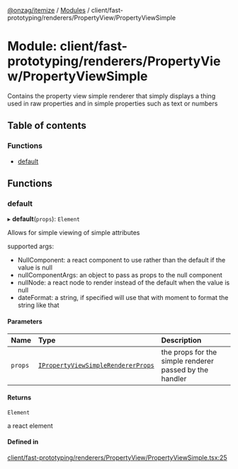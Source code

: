 [@onzag/itemize](../README.md) / [Modules](../modules.md) / client/fast-prototyping/renderers/PropertyView/PropertyViewSimple

# Module: client/fast-prototyping/renderers/PropertyView/PropertyViewSimple

Contains the property view simple renderer that simply displays a thing
used in raw properties and in simple properties such as text or numbers

## Table of contents

### Functions

- [default](client_fast_prototyping_renderers_PropertyView_PropertyViewSimple.md#default)

## Functions

### default

▸ **default**(`props`): `Element`

Allows for simple viewing of simple attributes

supported args:
- NullComponent: a react component to use rather than the default if the value is null
- nullComponentArgs: an object to pass as props to the null component
- nullNode: a react node to render instead of the default when the value is null
- dateFormat: a string, if specified will use that with moment to format the string like that

#### Parameters

| Name | Type | Description |
| :------ | :------ | :------ |
| `props` | [`IPropertyViewSimpleRendererProps`](../interfaces/client_internal_components_PropertyView_PropertyViewSimple.IPropertyViewSimpleRendererProps.md) | the props for the simple renderer passed by the handler |

#### Returns

`Element`

a react element

#### Defined in

[client/fast-prototyping/renderers/PropertyView/PropertyViewSimple.tsx:25](https://github.com/onzag/itemize/blob/59702dd5/client/fast-prototyping/renderers/PropertyView/PropertyViewSimple.tsx#L25)
